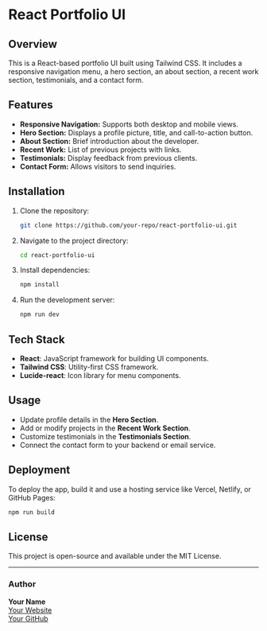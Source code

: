 # React Portfolio UI

## Overview
This is a React-based portfolio UI built using Tailwind CSS. It includes a responsive navigation menu, a hero section, an about section, a recent work section, testimonials, and a contact form.

## Features
- **Responsive Navigation:** Supports both desktop and mobile views.
- **Hero Section:** Displays a profile picture, title, and call-to-action button.
- **About Section:** Brief introduction about the developer.
- **Recent Work:** List of previous projects with links.
- **Testimonials:** Display feedback from previous clients.
- **Contact Form:** Allows visitors to send inquiries.

## Installation
1. Clone the repository:
   ```bash
   git clone https://github.com/your-repo/react-portfolio-ui.git
   ```
2. Navigate to the project directory:
   ```bash
   cd react-portfolio-ui
   ```
3. Install dependencies:
   ```bash
   npm install
   ```
4. Run the development server:
   ```bash
   npm run dev
   ```

## Tech Stack
- **React**: JavaScript framework for building UI components.
- **Tailwind CSS**: Utility-first CSS framework.
- **Lucide-react**: Icon library for menu components.

## Usage
- Update profile details in the **Hero Section**.
- Add or modify projects in the **Recent Work Section**.
- Customize testimonials in the **Testimonials Section**.
- Connect the contact form to your backend or email service.

## Deployment
To deploy the app, build it and use a hosting service like Vercel, Netlify, or GitHub Pages:
```bash
npm run build
```

## License
This project is open-source and available under the MIT License.

---

### Author
**Your Name**  
[Your Website](https://yourwebsite.com)  
[Your GitHub](https://github.com/yourusername)  

